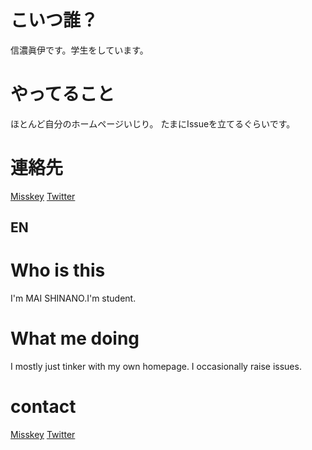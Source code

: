 # こいつ誰？
信濃眞伊です。学生をしています。
# やってること
ほとんど自分のホームページいじり。
たまにIssueを立てるぐらいです。
# 連絡先
[Misskey](https://beta.romneko.net/@WAKASAWAN)
[Twitter](https://x.com/WAKASAGISYSTEM)
## EN
# Who is this
I'm MAI SHINANO.I'm student.
# What me doing
I mostly just tinker with my own homepage. 
I occasionally raise issues.
# contact
[Misskey](https://beta.romneko.net/@WAKASAWAN)
[Twitter](https://x.com/WAKASAGISYSTEM)
